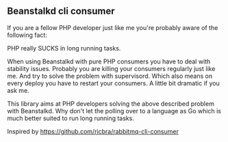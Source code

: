 Beanstalkd cli consumer
-----------------------

If you are a fellow PHP developer just like me you're probably aware of the following fact: 

PHP really SUCKS in long running tasks.

When using Beanstalkd with pure PHP consumers you have to deal with stability issues. Probably you are killing your
consumers regularly just like me. And try to solve the problem with supervisord. Which also means on every deploy you
have to restart your consumers. A little bit dramatic if you ask me.

This library aims at PHP developers solving the above described problem with Beanstalkd. Why don't let the polling over to
a language as Go which is much better suited to run long running tasks.

Inspired by https://github.com/ricbra/rabbitmq-cli-consumer
